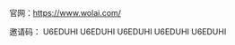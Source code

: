 官网：https://www.wolai.com/

邀请码：
            U6EDUHI
            U6EDUHI
            U6EDUHI
            U6EDUHI
            U6EDUHI